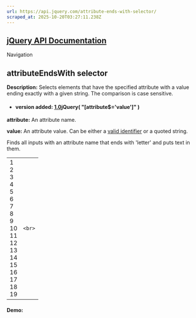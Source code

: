 ```yaml
---
url: https://api.jquery.com/attribute-ends-with-selector/
scraped_at: 2025-10-20T03:27:11.238Z
---
```


## [jQuery API Documentation](https://jquery.com/ "jQuery API Documentation")

Navigation

## attributeEndsWith selector

**Description:** Selects elements that have the specified attribute with a value ending exactly with a given string. The comparison is case sensitive.

- #### version added: [1.0](https://api.jquery.com/category/version/1.0/)jQuery( "\[attribute$='value'\]" )


**attribute:** An attribute name.

**value:** An attribute value. Can be either a [valid identifier](https://www.w3.org/TR/css3-selectors/#attribute-selectors) or a quoted string.


Finds all inputs with an attribute name that ends with 'letter' and puts text in them.

|     |     |
| --- | --- |
| 1<br>2<br>3<br>4<br>5<br>6<br>7<br>8<br>9<br>10<br>11<br>12<br>13<br>14<br>15<br>16<br>17<br>18<br>19 | ```<br>``` |

#### Demo: